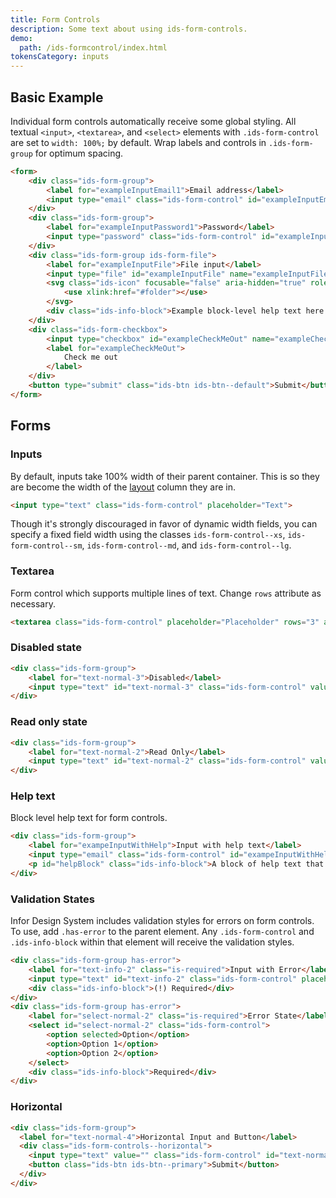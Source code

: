 ```yaml
---
title: Form Controls
description: Some text about using ids-form-controls.
demo:
  path: /ids-formcontrol/index.html
tokensCategory: inputs
---
```



## Basic Example

Individual form controls automatically receive some global styling. All textual `<input>`, `<textarea>`, and `<select>` elements with `.ids-form-control` are set to `width: 100%;` by default. Wrap labels and controls in `.ids-form-group` for optimum spacing.

```html
<form>
    <div class="ids-form-group">
        <label for="exampleInputEmail1">Email address</label>
        <input type="email" class="ids-form-control" id="exampleInputEmail1" name="exampleInputEmail1" placeholder="Email">
    </div>
    <div class="ids-form-group">
        <label for="exampleInputPassword1">Password</label>
        <input type="password" class="ids-form-control" id="exampleInputPassword1" name="exampleInputPassword1" placeholder="Password">
    </div>
    <div class="ids-form-group ids-form-file">
        <label for="exampleInputFile">File input</label>
        <input type="file" id="exampleInputFile" name="exampleInputFile">
        <svg class="ids-icon" focusable="false" aria-hidden="true" role="presentation">
            <use xlink:href="#folder"></use>
        </svg>
        <div class="ids-info-block">Example block-level help text here.</div>
    </div>
    <div class="ids-form-checkbox">
        <input type="checkbox" id="exampleCheckMeOut" name="exampleCheckMeOut" value=""/>
        <label for="exampleCheckMeOut">
            Check me out
        </label>
    </div>
    <button type="submit" class="ids-btn ids-btn--default">Submit</button>
</form>
```

## Forms

### Inputs

By default, inputs take 100% width of their parent container. This is so they are become the width of the [layout](layout.html) column they are in.

```html
<input type="text" class="ids-form-control" placeholder="Text">
```

Though it's strongly discouraged in favor of dynamic width fields, you can specify a fixed field width using the classes `ids-form-control--xs`, `ids-form-control--sm`, `ids-form-control--md`, and `ids-form-control--lg`.

### Textarea

Form control which supports multiple lines of text. Change `rows` attribute as necessary.

```html
<textarea class="ids-form-control" placeholder="Placeholder" rows="3" aria-label="Example multirow text area"></textarea>
```

### Disabled state

```html
<div class="ids-form-group">
    <label for="text-normal-3">Disabled</label>
    <input type="text" id="text-normal-3" class="ids-form-control" value="Some Text" disabled>
</div>
```

### Read only state

```html
<div class="ids-form-group">
    <label for="text-normal-2">Read Only</label>
    <input type="text" id="text-normal-2" class="ids-form-control" value="Some Text" readonly>
</div>
```

### Help text

Block level help text for form controls.

```html
<div class="ids-form-group">
    <label for="exampeInputWithHelp">Input with help text</label>
    <input type="email" class="ids-form-control" id="exampeInputWithHelp" aria-describedby="helpBlock">
    <p id="helpBlock" class="ids-info-block">A block of help text that breaks onto a new line and may extend beyond one line.</p>
</div>
```

### Validation States

Infor Design System includes validation styles for errors on form controls. To use, add `.has-error` to the parent element. Any `.ids-form-control` and `.ids-info-block` within that element will receive the validation styles.

```html
<div class="ids-form-group has-error">
    <label for="text-info-2" class="is-required">Input with Error</label>
    <input type="text" id="text-info-2" class="ids-form-control" placeholder="Placeholder">
    <div class="ids-info-block">(!) Required</div>
</div>
<div class="ids-form-group has-error">
    <label for="select-normal-2" class="is-required">Error State</label>
    <select id="select-normal-2" class="ids-form-control">
        <option selected>Option</option>
        <option>Option 1</option>
        <option>Option 2</option>
    </select>
    <div class="ids-info-block">Required</div>
</div>
```

### Horizontal

```html
<div class="ids-form-group">
  <label for="text-normal-4">Horizontal Input and Button</label>
  <div class="ids-form-controls--horizontal">
    <input type="text" value="" class="ids-form-control" id="text-normal-4">
    <button class="ids-btn ids-btn--primary">Submit</button>
  </div>
</div>
```
